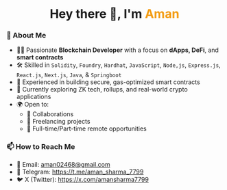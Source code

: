 <h1 align="center">Hey there 👋, I'm <span style="color:#f39c12;">Aman </span></h1>

### 🧠 About Me
- 👨‍💻 Passionate **Blockchain Developer** with a focus on **dApps, DeFi**, and **smart contracts**  
- 🛠️ Skilled in `Solidity`, `Foundry`, `Hardhat`, `JavaScript`, `Node,js`, `Express.js`, `React.js`, `Next.js`, `Java`, & `Springboot`
- 🔐 Experienced in building secure, gas-optimized smart contracts  
- 🎯 Currently exploring ZK tech, rollups, and real-world crypto applications  
- 🌍 Open to:
  - 🤝 Collaborations  
  - 🧾 Freelancing projects  
  - 💼 Full-time/Part-time remote opportunities  

### 📫 How to Reach Me

- 📧 Email: aman02468@gmail.com
- 💬 Telegram: https://t.me/aman_sharma_7799
- 🐦 X (Twitter): https://x.com/amansharma7799

